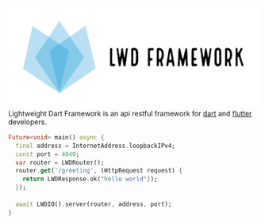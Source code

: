![LWD-Framework](https://github.com/emirg1989/LWD-Framework/blob/main/logo_transparent_background.png)
Lightweight Dart Framework is an api restful framework for [dart](https://dart.dev/) and [flutter](https://flutter.dev/) developers.

```dart
Future<void> main() async {
  final address = InternetAddress.loopbackIPv4;
  const port = 4040;
  var router = LWDRouter();
  router.get('/greeting', (HttpRequest request) {
    return LWDResponse.ok("hello world"});
  });

  await LWDIO().server(router, address, port);
}
```
